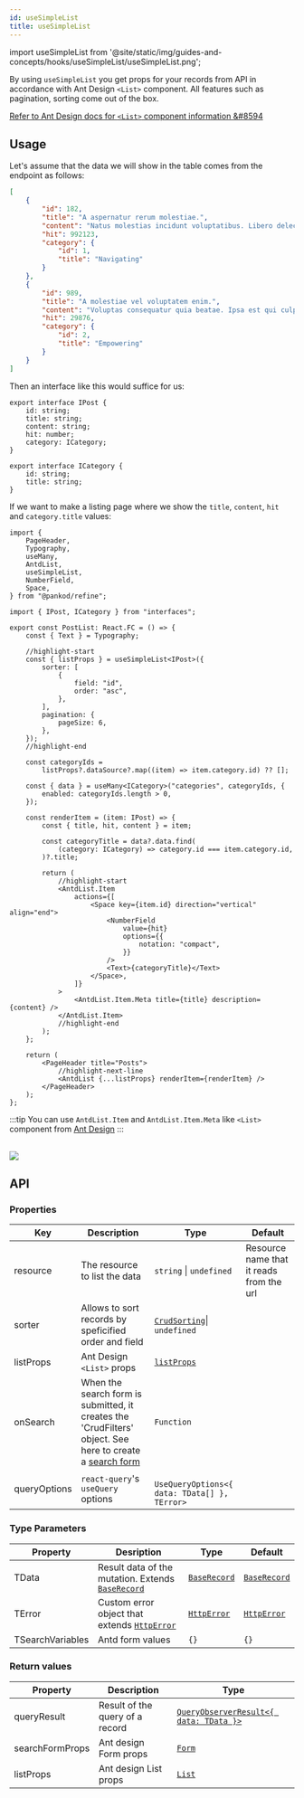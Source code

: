 ```yaml
---
id: useSimpleList
title: useSimpleList
---
```


import useSimpleList from '@site/static/img/guides-and-concepts/hooks/useSimpleList/useSimpleList.png';

By using `useSimpleList` you get props for your records from API in accordance with Ant Design `<List>` component. All features such as pagination, sorting come out of the box.

[Refer to Ant Design docs for `<List>` component information &#8594](https://ant.design/components/list/#header)

## Usage

Let's assume that the data we will show in the table comes from the endpoint as follows:

```json title="https://api.fake-rest.refine.dev/posts"
[
    {
        "id": 182,
        "title": "A aspernatur rerum molestiae.",
        "content": "Natus molestias incidunt voluptatibus. Libero delectus facilis...",
        "hit": 992123,
        "category": {
            "id": 1,
            "title": "Navigating"
        }
    },
    {
        "id": 989,
        "title": "A molestiae vel voluptatem enim.",
        "content": "Voluptas consequatur quia beatae. Ipsa est qui culpa deleniti...",
        "hit": 29876,
        "category": {
            "id": 2,
            "title": "Empowering"
        }
    }
]
```

Then an interface like this would suffice for us:

```tsx title="/src/interfaces/index.d.ts"
export interface IPost {
    id: string;
    title: string;
    content: string;
    hit: number;
    category: ICategory;
}

export interface ICategory {
    id: string;
    title: string;
}
```

If we want to make a listing page where we show the `title`, `content`, `hit` and `category.title` values:

```tsx
import {
    PageHeader,
    Typography,
    useMany,
    AntdList,
    useSimpleList,
    NumberField,
    Space,
} from "@pankod/refine";

import { IPost, ICategory } from "interfaces";

export const PostList: React.FC = () => {
    const { Text } = Typography;

    //highlight-start
    const { listProps } = useSimpleList<IPost>({
        sorter: [
            {
                field: "id",
                order: "asc",
            },
        ],
        pagination: {
            pageSize: 6,
        },
    });
    //highlight-end

    const categoryIds =
        listProps?.dataSource?.map((item) => item.category.id) ?? [];

    const { data } = useMany<ICategory>("categories", categoryIds, {
        enabled: categoryIds.length > 0,
    });

    const renderItem = (item: IPost) => {
        const { title, hit, content } = item;

        const categoryTitle = data?.data.find(
            (category: ICategory) => category.id === item.category.id,
        )?.title;

        return (
            //highlight-start
            <AntdList.Item
                actions={[
                    <Space key={item.id} direction="vertical" align="end">
                        <NumberField
                            value={hit}
                            options={{
                                notation: "compact",
                            }}
                        />
                        <Text>{categoryTitle}</Text>
                    </Space>,
                ]}
            >
                <AntdList.Item.Meta title={title} description={content} />
            </AntdList.Item>
            //highlight-end
        );
    };

    return (
        <PageHeader title="Posts">
            //highlight-next-line
            <AntdList {...listProps} renderItem={renderItem} />
        </PageHeader>
    );
};
```

:::tip
You can use `AntdList.Item` and `AntdList.Item.Meta` like `<List>` component from [Ant Design](https://ant.design/components/list/#API)
:::

<br/>
<div style={{textAlign: "center"}}>
    <img src={useSimpleList} />
</div>

## API

### Properties

| Key          | Description                                                                                                                                                    | Type                                                                     | Default                                  |
| ------------ | -------------------------------------------------------------------------------------------------------------------------------------------------------------- | ------------------------------------------------------------------------ | ---------------------------------------- |
| resource     | The resource to list the data                                                                                                                                  | `string` \| `undefined`                                                  | Resource name that it reads from the url |
| sorter       | Allows to sort records by speficified order and field                                                                                                          | [`CrudSorting`](/api-references/interfaces.md#crudsorting)\| `undefined` |                                          |
| listProps    | Ant Design `<List>` props                                                                                                                                      | [`listProps`](https://ant.design/components/list/#API)                   |                                          |
| onSearch     | When the search form is submitted, it creates the 'CrudFilters' object. See here to create a [search form](../../../guides-and-concepts/search/list-search.md) | `Function`                                                               |                                          |
| queryOptions | `react-query`'s `useQuery` options                                                                                                                             | ` UseQueryOptions<{ data: TData[] }, TError>`                            |

### Type Parameters

| Property         | Desription                                                                          | Type                                           | Default                                        |
| ---------------- | ----------------------------------------------------------------------------------- | ---------------------------------------------- | ---------------------------------------------- |
| TData            | Result data of the mutation. Extends [`BaseRecord`](../../interfaces.md#baserecord) | [`BaseRecord`](../../interfaces.md#baserecord) | [`BaseRecord`](../../interfaces.md#baserecord) |
| TError           | Custom error object that extends [`HttpError`](../../interfaces.md#httperror)       | [`HttpError`](../../interfaces.md#httperror)   | [`HttpError`](../../interfaces.md#httperror)   |
| TSearchVariables | Antd form values                                                                    | `{}`                                           | `{}`                                           |

### Return values

| Property        | Description                     | Type                                                                                          |
| --------------- | ------------------------------- | --------------------------------------------------------------------------------------------- |
| queryResult     | Result of the query of a record | [`QueryObserverResult<{ data: TData }>`](https://react-query.tanstack.com/reference/useQuery) |
| searchFormProps | Ant design Form props           | [`Form`](https://ant.design/components/form/#API)                                             |
| listProps       | Ant design List props           | [`List`](https://ant.design/components/list/#API)                                             |
